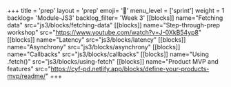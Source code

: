 +++
title = 'prep'
layout = 'prep'
emoji= '📝'
menu_level = ['sprint']
weight = 1
backlog= 'Module-JS3'
backlog_filter= 'Week 3'
[[blocks]]
name="Fetching data"
src="js3/blocks/fetching-data"
[[blocks]]
name="Step-through-prep workshop"
src="https://www.youtube.com/watch?v=J-0XkB54yp8"
[[blocks]]
name="Latency"
src="js3/blocks/latency"
[[blocks]]
name="Asynchrony"
src="js3/blocks/asynchrony"
[[blocks]]
name="Callbacks"
src="js3/blocks/callbacks"
[[blocks]]
name="Using .fetch()"
src="js3/blocks/using-fetch"
[[blocks]]
name="Product MVP and features"
src="https://cyf-pd.netlify.app/blocks/define-your-products-mvp/readme/"
+++

